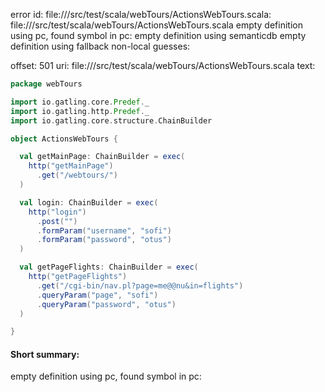 error id: file://<WORKSPACE>/src/test/scala/webTours/ActionsWebTours.scala:
file://<WORKSPACE>/src/test/scala/webTours/ActionsWebTours.scala
empty definition using pc, found symbol in pc: 
empty definition using semanticdb
empty definition using fallback
non-local guesses:

offset: 501
uri: file://<WORKSPACE>/src/test/scala/webTours/ActionsWebTours.scala
text:
```scala
package webTours

import io.gatling.core.Predef._
import io.gatling.http.Predef._
import io.gatling.core.structure.ChainBuilder

object ActionsWebTours {

  val getMainPage: ChainBuilder = exec(
    http("getMainPage")
      .get("/webtours/")
  )

  val login: ChainBuilder = exec(
    http("login")
      .post("")
      .formParam("username", "sofi")
      .formParam("password", "otus")
  )

  val getPageFlights: ChainBuilder = exec(
    http("getPageFlights")
      .get("/cgi-bin/nav.pl?page=me@@nu&in=flights")
      .queryParam("page", "sofi")
      .queryParam("password", "otus")
  )

}

```


#### Short summary: 

empty definition using pc, found symbol in pc: 